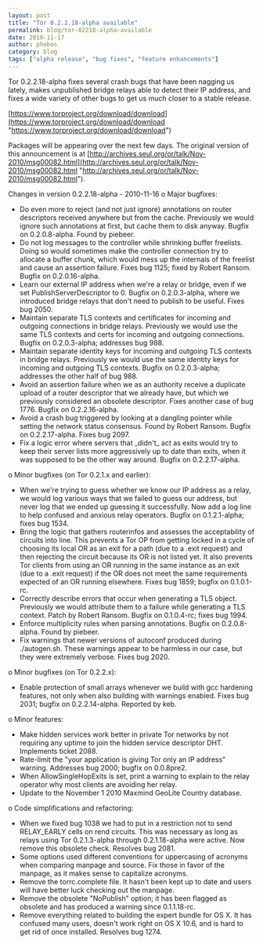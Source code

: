 ```yaml
---
layout: post
title: "Tor 0.2.2.18-alpha available"
permalink: blog/tor-02218-alpha-available
date: 2010-11-17
author: phobos
category: blog
tags: ["alpha release", "bug fixes", "feature enhancements"]
---
```


Tor 0.2.2.18-alpha fixes several crash bugs that have been nagging us lately, makes unpublished bridge relays able to detect their IP address, and fixes a wide variety of other bugs to get us much closer to a stable release.

[https://www.torproject.org/download/download](https://www.torproject.org/download/download "https://www.torproject.org/download/download")

Packages will be appearing over the next few days. The original version of this announcement is at [http://archives.seul.org/or/talk/Nov-2010/msg00082.html](http://archives.seul.org/or/talk/Nov-2010/msg00082.html "http://archives.seul.org/or/talk/Nov-2010/msg00082.html").

Changes in version 0.2.2.18-alpha - 2010-11-16
 o Major bugfixes:
 - Do even more to reject (and not just ignore) annotations on
 router descriptors received anywhere but from the cache. Previously
 we would ignore such annotations at first, but cache them to disk
 anyway. Bugfix on 0.2.0.8-alpha. Found by piebeer.
 - Do not log messages to the controller while shrinking buffer
 freelists. Doing so would sometimes make the controller connection
 try to allocate a buffer chunk, which would mess up the internals
 of the freelist and cause an assertion failure. Fixes bug 1125;
 fixed by Robert Ransom. Bugfix on 0.2.0.16-alpha.
 - Learn our external IP address when we're a relay or bridge, even if
 we set PublishServerDescriptor to 0. Bugfix on 0.2.0.3-alpha,
 where we introduced bridge relays that don't need to publish to
 be useful. Fixes bug 2050.
 - Maintain separate TLS contexts and certificates for incoming and
 outgoing connections in bridge relays. Previously we would use the
 same TLS contexts and certs for incoming and outgoing connections.
 Bugfix on 0.2.0.3-alpha; addresses bug 988.
 - Maintain separate identity keys for incoming and outgoing TLS
 contexts in bridge relays. Previously we would use the same
 identity keys for incoming and outgoing TLS contexts. Bugfix on
 0.2.0.3-alpha; addresses the other half of bug 988.
 - Avoid an assertion failure when we as an authority receive a
 duplicate upload of a router descriptor that we already have,
 but which we previously considered an obsolete descriptor.
 Fixes another case of bug 1776. Bugfix on 0.2.2.16-alpha.
 - Avoid a crash bug triggered by looking at a dangling pointer while
 setting the network status consensus. Found by Robert Ransom.
 Bugfix on 0.2.2.17-alpha. Fixes bug 2097.
 - Fix a logic error where servers that \_didn't\_ act as exits would
 try to keep their server lists more aggressively up to date than
 exits, when it was supposed to be the other way around. Bugfix
 on 0.2.2.17-alpha.

o Minor bugfixes (on Tor 0.2.1.x and earlier):
 - When we're trying to guess whether we know our IP address as
 a relay, we would log various ways that we failed to guess
 our address, but never log that we ended up guessing it
 successfully. Now add a log line to help confused and anxious
 relay operators. Bugfix on 0.1.2.1-alpha; fixes bug 1534.
 - Bring the logic that gathers routerinfos and assesses the
 acceptability of circuits into line. This prevents a Tor OP from
 getting locked in a cycle of choosing its local OR as an exit for a
 path (due to a .exit request) and then rejecting the circuit because
 its OR is not listed yet. It also prevents Tor clients from using an
 OR running in the same instance as an exit (due to a .exit request)
 if the OR does not meet the same requirements expected of an OR
 running elsewhere. Fixes bug 1859; bugfix on 0.1.0.1-rc.
 - Correctly describe errors that occur when generating a TLS object.
 Previously we would attribute them to a failure while generating a
 TLS context. Patch by Robert Ransom. Bugfix on 0.1.0.4-rc; fixes
 bug 1994.
 - Enforce multiplicity rules when parsing annotations. Bugfix on
 0.2.0.8-alpha. Found by piebeer.
 - Fix warnings that newer versions of autoconf produced during
 ./autogen.sh. These warnings appear to be harmless in our case,
 but they were extremely verbose. Fixes bug 2020.

o Minor bugfixes (on Tor 0.2.2.x):
 - Enable protection of small arrays whenever we build with gcc
 hardening features, not only when also building with warnings
 enabled. Fixes bug 2031; bugfix on 0.2.2.14-alpha. Reported by keb.

o Minor features:
 - Make hidden services work better in private Tor networks by not
 requiring any uptime to join the hidden service descriptor
 DHT. Implements ticket 2088.
 - Rate-limit the "your application is giving Tor only an IP address"
 warning. Addresses bug 2000; bugfix on 0.0.8pre2.
 - When AllowSingleHopExits is set, print a warning to explain to the
 relay operator why most clients are avoiding her relay.
 - Update to the November 1 2010 Maxmind GeoLite Country database.

o Code simplifications and refactoring:
 - When we fixed bug 1038 we had to put in a restriction not to send
 RELAY\_EARLY cells on rend circuits. This was necessary as long
 as relays using Tor 0.2.1.3-alpha through 0.2.1.18-alpha were
 active. Now remove this obsolete check. Resolves bug 2081.
 - Some options used different conventions for uppercasing of acronyms
 when comparing manpage and source. Fix those in favor of the
 manpage, as it makes sense to capitalize acronyms.
 - Remove the torrc.complete file. It hasn't been kept up to date
 and users will have better luck checking out the manpage.
 - Remove the obsolete "NoPublish" option; it has been flagged
 as obsolete and has produced a warning since 0.1.1.18-rc.
 - Remove everything related to building the expert bundle for OS X.
 It has confused many users, doesn't work right on OS X 10.6,
 and is hard to get rid of once installed. Resolves bug 1274.

